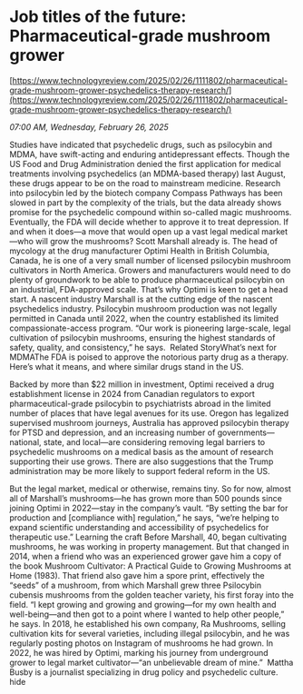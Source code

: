 # Job titles of the future: Pharmaceutical-grade mushroom grower

[https://www.technologyreview.com/2025/02/26/1111802/pharmaceutical-grade-mushroom-grower-psychedelics-therapy-research/](https://www.technologyreview.com/2025/02/26/1111802/pharmaceutical-grade-mushroom-grower-psychedelics-therapy-research/)

*07:00 AM, Wednesday, February 26, 2025*

Studies have indicated that psychedelic drugs, such as psilocybin and MDMA, have swift-acting and enduring antidepressant effects. Though the US Food and Drug Administration denied the first application for medical treatments involving psychedelics (an MDMA-based therapy) last August, these drugs appear to be on the road to mainstream medicine. Research into psilocybin led by the biotech company Compass Pathways has been slowed in part by the complexity of the trials, but the data already shows promise for the psychedelic compound within so-called magic mushrooms. Eventually, the FDA will decide whether to approve it to treat depression. If and when it does—a move that would open up a vast legal medical market—who will grow the mushrooms? Scott Marshall already is. The head of mycology at the drug manufacturer Optimi Health in British Columbia, Canada, he is one of a very small number of licensed psilocybin mushroom cultivators in North America. Growers and manufacturers would need to do plenty of groundwork to be able to produce pharmaceutical psilocybin on an industrial, FDA-approved scale. That’s why Optimi is keen to get a head start.  A nascent industry Marshall is at the cutting edge of the nascent psychedelics industry. Psilocybin mushroom production was not legally permitted in Canada until 2022, when the country established its limited compassionate-­access program. “Our work is pioneering large-scale, legal cultivation of psilocybin mushrooms, ensuring the highest standards of safety, quality, and consistency,” he says.  Related StoryWhat’s next for MDMAThe FDA is poised to approve the notorious party drug as a therapy. Here’s what it means, and where similar drugs stand in the US.

Backed by more than $22 million in investment, Optimi received a drug establishment license in 2024 from Canadian regulators to export pharmaceutical-­grade psilocybin to psychiatrists abroad in the limited number of places that have legal avenues for its use. Oregon has legalized supervised mushroom journeys, Australia has approved psilocybin therapy for PTSD and depression, and an increasing number of governments—national, state, and local—are considering removing legal barriers to psychedelic mushrooms on a medical basis as the amount of research supporting their use grows. There are also suggestions that the Trump administration may be more likely to support federal reform in the US.

But the legal market, medical or otherwise, remains tiny. So for now, almost all of Marshall’s mushrooms—he has grown more than 500 pounds since joining Optimi in 2022—stay in the company’s vault. “By setting the bar for production and [compliance with] regulation,” he says, “we’re helping to expand scientific understanding and accessibility of psychedelics for therapeutic use.” Learning the craft Before Marshall, 40, began cultivating mushrooms, he was working in property management. But that changed in 2014, when a friend who was an experienced grower gave him a copy of the book Mushroom Cultivator: A Practical Guide to Growing Mushrooms at Home (1983). That friend also gave him a spore print, effectively the “seeds” of a mushroom, from which Marshall grew three Psilocybin cubensis mushrooms from the golden teacher variety, his first foray into the field. “I kept growing and growing and growing—for my own health and well-being—and then got to a point where I wanted to help other people,” he says. In 2018, he established his own company, Ra Mushrooms, selling cultivation kits for several varieties, including illegal psilocybin, and he was regularly posting photos on Instagram of mushrooms he had grown. In 2022, he was hired by Optimi, marking his journey from underground grower to legal market cultivator—“an unbelievable dream of mine.”  Mattha Busby is a journalist specializing in drug policy and psychedelic culture. hide

